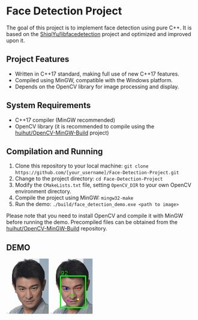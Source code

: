 # Face Detection Project

The goal of this project is to implement face detection using pure C++. It is based on the [ShiqiYu/libfacedetection](https://github.com/ShiqiYu/libfacedetection) project and optimized and improved upon it.

## Project Features

- Written in C++17 standard, making full use of new C++17 features.
- Compiled using MinGW, compatible with the Windows platform.
- Depends on the OpenCV library for image processing and display.

## System Requirements

- C++17 compiler (MinGW recommended)
- OpenCV library (it is recommended to compile using the [huihut/OpenCV-MinGW-Build](https://github.com/huihut/OpenCV-MinGW-Build) project)

## Compilation and Running

1. Clone this repository to your local machine: `git clone https://github.com/[your_username]/Face-Detection-Project.git`
2. Change to the project directory: `cd Face-Detection-Project`
3. Modify the `CMakeLists.txt` file, setting `OpenCV_DIR` to your own OpenCV environment directory.
4. Compile the project using MinGW: `mingw32-make`
5. Run the demo: `./build/face_detection_demo.exe <path to image>`

Please note that you need to install OpenCV and compile it with MinGW before running the demo. Precompiled files can be obtained from the [huihut/OpenCV-MinGW-Build](https://github.com/huihut/OpenCV-MinGW-Build) repository.

## DEMO
![input image](./demo/liudehua.png)
![output image](./demo/result.jpg)